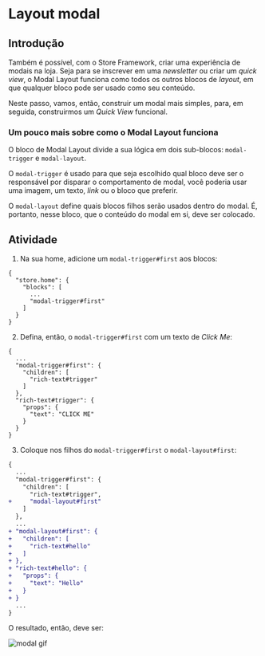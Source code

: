 # Layout modal

## Introdução

Também é possível, com o Store Framework, criar uma experiência de modais na loja. Seja para se inscrever em uma _newsletter_ ou criar um _quick view_, o Modal Layout funciona como todos os outros blocos de _layout_, em que qualquer bloco pode ser usado como seu conteúdo.

Neste passo, vamos, então, construir um modal mais simples, para, em seguida, construirmos um _Quick View_ funcional.

### Um pouco mais sobre como o Modal Layout funciona

O bloco de Modal Layout divide a sua lógica em dois sub-blocos: `modal-trigger` e `modal-layout`.

O `modal-trigger` é usado para que seja escolhido qual bloco deve ser o responsável por disparar o comportamento de modal, você poderia usar uma imagem, um texto, _link_ ou o bloco que preferir.

O `modal-layout` define quais blocos filhos serão usados dentro do modal. É, portanto, nesse bloco, que o conteúdo do modal em si, deve ser colocado.

## Atividade

1. Na sua home, adicione um `modal-trigger#first` aos blocos:

```
{
  "store.home": {
    "blocks": [
      ...
      "modal-trigger#first"
    ]
  }
}
```

2. Defina, então, o `modal-trigger#first` com um texto de _Click Me_:

```
{
  ...
  "modal-trigger#first": {
    "children": [
      "rich-text#trigger"
    ]
  },
  "rich-text#trigger": {
    "props": {
      "text": "CLICK ME"
    }
  }
}
```

3. Coloque nos filhos do `modal-trigger#first` o `modal-layout#first`:

```diff
{
  ...
  "modal-trigger#first": {
    "children": [
      "rich-text#trigger",
+     "modal-layout#first"
    ]
  },
  ...
+ "modal-layout#first": {
+   "children": [
+     "rich-text#hello"
+   ]
+ },
+ "rich-text#hello": {
+   "props": {
+     "text": "Hello"
+   }
+ }
  ...
}
```

O resultado, então, deve ser:

![modal gif](https://user-images.githubusercontent.com/18701182/90183287-9f3c2b00-dd89-11ea-924d-6195465ffd25.gif)
